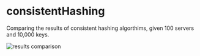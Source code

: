 # consistentHashing

Comparing the results of consistent hashing algorthims, given 100 servers and 10,000 keys.

![results comparison](https://github.com/omeiAR1/consistentHashing/blob/main/ConsistentHashResults.png?raw=true)
